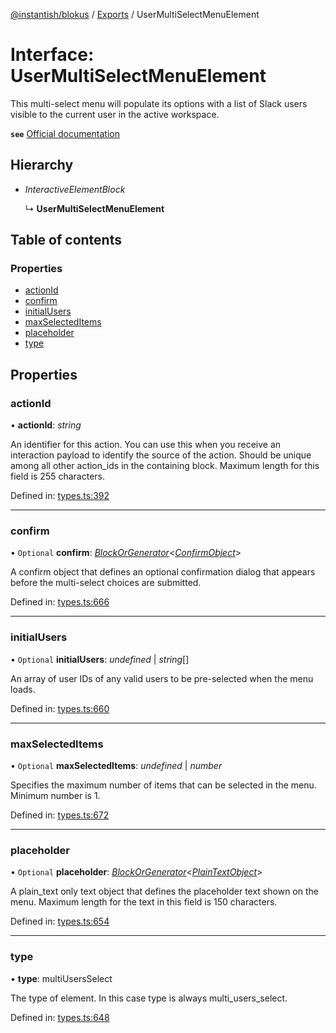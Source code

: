 [@instantish/blokus](../README.md) / [Exports](../modules.md) / UserMultiSelectMenuElement

# Interface: UserMultiSelectMenuElement

This multi-select menu will populate its options with a list of Slack users
visible to the current user in the active workspace.

**`see`** [Official documentation](https://api.slack.com/reference/block-kit/block-elements#users_multi_select)

## Hierarchy

* *InteractiveElementBlock*

  ↳ **UserMultiSelectMenuElement**

## Table of contents

### Properties

- [actionId](usermultiselectmenuelement.md#actionid)
- [confirm](usermultiselectmenuelement.md#confirm)
- [initialUsers](usermultiselectmenuelement.md#initialusers)
- [maxSelectedItems](usermultiselectmenuelement.md#maxselecteditems)
- [placeholder](usermultiselectmenuelement.md#placeholder)
- [type](usermultiselectmenuelement.md#type)

## Properties

### actionId

• **actionId**: *string*

An identifier for this action. You can use this when you receive an
interaction payload to identify the source of the action. Should be unique
among all other action_ids in the containing block. Maximum length for
this field is 255 characters.

Defined in: [types.ts:392](https://github.com/instantish/blokus/blob/8b8e846/src/types.ts#L392)

___

### confirm

• `Optional` **confirm**: [*BlockOrGenerator*](../modules.md#blockorgenerator)<[*ConfirmObject*](confirmobject.md)\>

A confirm object that defines an optional confirmation dialog that appears
before the multi-select choices are submitted.

Defined in: [types.ts:666](https://github.com/instantish/blokus/blob/8b8e846/src/types.ts#L666)

___

### initialUsers

• `Optional` **initialUsers**: *undefined* \| *string*[]

An array of user IDs of any valid users to be pre-selected when the menu
loads.

Defined in: [types.ts:660](https://github.com/instantish/blokus/blob/8b8e846/src/types.ts#L660)

___

### maxSelectedItems

• `Optional` **maxSelectedItems**: *undefined* \| *number*

Specifies the maximum number of items that can be selected in the menu.
Minimum number is 1.

Defined in: [types.ts:672](https://github.com/instantish/blokus/blob/8b8e846/src/types.ts#L672)

___

### placeholder

• `Optional` **placeholder**: [*BlockOrGenerator*](../modules.md#blockorgenerator)<[*PlainTextObject*](plaintextobject.md)\>

A plain_text only text object that defines the placeholder text shown on
the menu. Maximum length for the text in this field is 150 characters.

Defined in: [types.ts:654](https://github.com/instantish/blokus/blob/8b8e846/src/types.ts#L654)

___

### type

• **type**: multiUsersSelect

The type of element. In this case type is always multi_users_select.

Defined in: [types.ts:648](https://github.com/instantish/blokus/blob/8b8e846/src/types.ts#L648)
